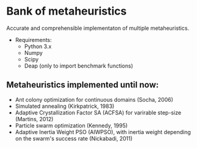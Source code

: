 # Bank of metaheuristics
Accurate and comprehensible implementaton of multiple metaheuristics.
- Requirements:
  - Python 3.x
  - Numpy
  - Scipy
  - Deap (only to import benchmark functions)

## Metaheuristics implemented until now:
- Ant colony optimization for continuous domains (Socha, 2006)
- Simulated annealing (Kirkpatrick, 1983)
- Adaptive Crystallization Factor SA (ACFSA) for varirable step-size (Martins, 2012)
- Particle swarm optimization (Kennedy, 1995)
- Adaptive Inertia Weight PSO (AIWPSO), with inertia weight depending on the swarm's success rate (Nickabadi, 2011)
